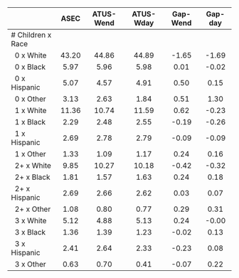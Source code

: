 
|                      |         ASEC |    ATUS-Wend |    ATUS-Wday |     Gap-Wend |      Gap-day |
| -------------------- | :----------: | :----------: | :----------: | :----------: | :----------: |
| # Children x Race    |              |              |              |              |              |
| &nbsp;&nbsp;0 x White |        43.20 |        44.86 |        44.89 |        -1.65 |        -1.69 |
| &nbsp;&nbsp;0 x Black |         5.97 |         5.96 |         5.98 |         0.01 |        -0.02 |
| &nbsp;&nbsp;0 x Hispanic |         5.07 |         4.57 |         4.91 |         0.50 |         0.15 |
| &nbsp;&nbsp;0 x Other |         3.13 |         2.63 |         1.84 |         0.51 |         1.30 |
| &nbsp;&nbsp;1 x White |        11.36 |        10.74 |        11.59 |         0.62 |        -0.23 |
| &nbsp;&nbsp;1 x Black |         2.29 |         2.48 |         2.55 |        -0.19 |        -0.26 |
| &nbsp;&nbsp;1 x Hispanic |         2.69 |         2.78 |         2.79 |        -0.09 |        -0.09 |
| &nbsp;&nbsp;1 x Other |         1.33 |         1.09 |         1.17 |         0.24 |         0.16 |
| &nbsp;&nbsp;2+ x White |         9.85 |        10.27 |        10.18 |        -0.42 |        -0.32 |
| &nbsp;&nbsp;2+ x Black |         1.81 |         1.57 |         1.63 |         0.24 |         0.18 |
| &nbsp;&nbsp;2+ x Hispanic |         2.69 |         2.66 |         2.62 |         0.03 |         0.07 |
| &nbsp;&nbsp;2+ x Other |         1.08 |         0.80 |         0.77 |         0.29 |         0.31 |
| &nbsp;&nbsp;3 x White |         5.12 |         4.88 |         5.13 |         0.24 |        -0.00 |
| &nbsp;&nbsp;3 x Black |         1.36 |         1.39 |         1.23 |        -0.02 |         0.13 |
| &nbsp;&nbsp;3 x Hispanic |         2.41 |         2.64 |         2.33 |        -0.23 |         0.08 |
| &nbsp;&nbsp;3 x Other |         0.63 |         0.70 |         0.41 |        -0.07 |         0.22 |

